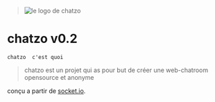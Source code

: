 >  ![le logo de chatzo](https://emojipedia-us.s3.dualstack.us-west-1.amazonaws.com/thumbs/120/microsoft/209/speech-balloon_1f4ac.png)

  chatzo v0.2 
=================

`chatzo  c'est quoi`
>chatzo est un projet qui as pour but de créer une web-chatroom
opensource et anonyme

conçu a partir de [ socket.io](https://socket.io/).




